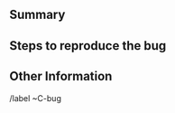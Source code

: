 ## Summary

<!-- Provide a general summary of the issue in the Title above -->

## Steps to reproduce the bug

<!-- Provide a link to a live example, or an unambiguous set of steps to -->
<!-- reproduce this bug. Include code to reproduce, if relevant -->

## Other Information

<!-- Which browser were you using?) -->

<!-- (Which OS were you using?) -->

<!-- Do not remove -->

/label ~C-bug
